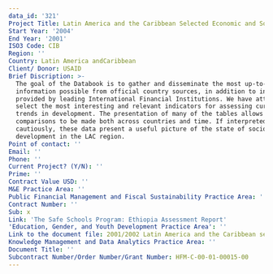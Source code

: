 ```yaml
---
data_id: '321'
Project Title: Latin America and the Caribbean Selected Economic and Social Data
Start Year: '2004'
End Year: '2001'
ISO3 Code: CIB
Region: ''
Country: Latin America andCaribbean
Client/ Donor: USAID
Brief Discription: >-
  The goal of the Databook is to gather and disseminate the most up-to-date
  information possible from official country sources, in addition to information
  provided by leading International Financial Institutions. We have attempted to
  select the most interesting and relevant indicators for assessing current
  trends in development. The presentation of many of the tables allows for
  comparisons to be made both across countries and time. If interpreted
  cautiously, these data present a useful picture of the state of socioeconomic
  development in the LAC region.
Point of contact: ''
Email: ''
Phone: ''
Current Project? (Y/N): ''
Prime: ''
Contract Value USD: ''
M&E Practice Area: ''
Public Financial Management and Fiscal Sustainability Practice Area: ''
Contract Number: ''
Sub: x
Link: 'The Safe Schools Program: Ethiopia Assessment Report'
'Education, Gender, and Youth Development Practice Area': ''
Link to the document file: 2001/2002 Latin America and the Caribbean selected economic and social data
Knowledge Management and Data Analytics Practice Area: ''
Document Title: ''
Subcontract Number/Order Number/Grant Number: HFM-C-00-01-00015-00
---
```

